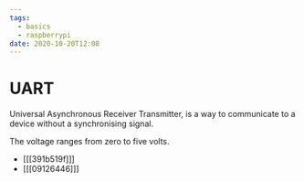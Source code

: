 ```yaml
---
tags:
  - basics
  - raspberrypi
date: 2020-10-20T12:08
---
```

# UART
Universal Asynchronous Receiver Transmitter, is a way to communicate to
a device without a synchronising signal.

The voltage ranges from zero to five volts.

- [[[391b519f]]]
- [[[09126446]]]
